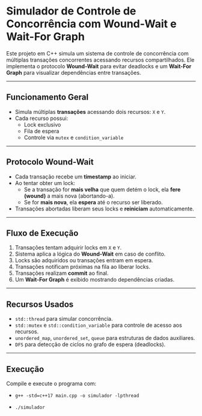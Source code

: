 # Simulador de Controle de Concorrência com Wound-Wait e Wait-For Graph

Este projeto em C++ simula um sistema de controle de concorrência com múltiplas transações concorrentes acessando recursos compartilhados. Ele implementa o protocolo **Wound-Wait** para evitar deadlocks e um **Wait-For Graph** para visualizar dependências entre transações.

---

## Funcionamento Geral

- Simula múltiplas **transações** acessando dois recursos: `X` e `Y`.
- Cada recurso possui:
  - Lock exclusivo
  - Fila de espera
  - Controle via `mutex` e `condition_variable`

---

## Protocolo Wound-Wait

- Cada transação recebe um **timestamp** ao iniciar.
- Ao tentar obter um lock:
  - Se a transação for **mais velha** que quem detém o lock, ela **fere (wound)** a mais nova (abortando-a).
  - Se for **mais nova**, ela **espera** até o recurso ser liberado.
- Transações abortadas liberam seus locks e **reiniciam** automaticamente.

---

## Fluxo de Execução

1. Transações tentam adquirir locks em `X` e `Y`.
2. Sistema aplica a lógica do **Wound-Wait** em caso de conflito.
3. Locks são adquiridos ou transações entram em espera.
4. Transações notificam próximas na fila ao liberar locks.
5. Transações realizam **commit** ao final.
6. Um **Wait-For Graph** é exibido mostrando dependências criadas.

---

## Recursos Usados

- `std::thread` para simular concorrência.
- `std::mutex` e `std::condition_variable` para controle de acesso aos recursos.
- `unordered_map`, `unordered_set`, `queue` para estruturas de dados auxiliares.
- `DFS` para detecção de ciclos no grafo de espera (deadlocks).

---

## Execução

Compile e execute o programa com:

- `g++ -std=c++17 main.cpp -o simulador -lpthread`

- `./simulador` 